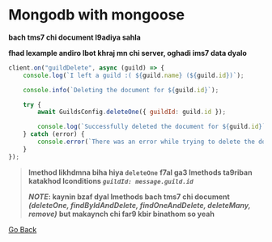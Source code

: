 # **Mongodb with mongoose**

**bach tms7 chi document l9adiya sahla**

**fhad lexample andiro lbot khraj mn chi server, oghadi ims7 data dyalo**

```js
client.on("guildDelete", async (guild) => {
    console.log(`I left a guild :( ${guild.name} (${guild.id})`);

    console.info(`Deleting the document for ${guild.id}`);

    try {
        await GuildsConfig.deleteOne({ guildId: guild.id });

        console.log(`Successfully deleted the document for ${guild.id}`);
    } catch (error) {
        console.error(`There was an error while trying to delete the document for ${guild.id}`, error);
    }
});
```

> **lmethod likhdmna biha hiya `deleteOne`**
> **f7al ga3 lmethods ta9riban katakhod lconditions *`guildId: message.guild.id`***
>
> ***NOTE*: kaynin bzaf dyal lmethods bach tms7 chi document *(deleteOne, findByIdAndDelete, findOneAndDelete, deleteMany, remove)***
> **but makaynch chi far9 kbir binathom so yeah**

[Go Back](update-a-document.md)